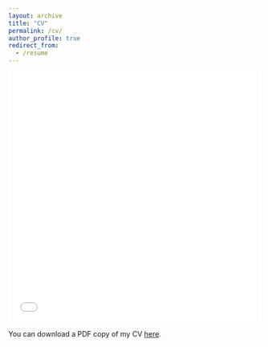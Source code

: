 ```yaml
---
layout: archive
title: "CV"
permalink: /cv/
author_profile: true
redirect_from:
  - /resume
---
```


<iframe src="/files/pdf/cv_souri_feb_2023.pdf" width="100%" height="500" frameborder="no" border="0" marginwidth="0" marginheight="0"></iframe>

You can download a PDF copy of my CV [here](/files/pdf/cv_souri_july_2022.pdf).
